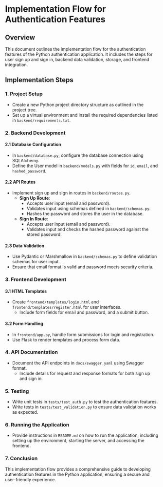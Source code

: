 # Implementation Flow for Authentication Features

## Overview
This document outlines the implementation flow for the authentication features of the Python authentication application. It includes the steps for user sign up and sign in, backend data validation, storage, and frontend integration.

## Implementation Steps

### 1. Project Setup
- Create a new Python project directory structure as outlined in the project tree.
- Set up a virtual environment and install the required dependencies listed in `backend/requirements.txt`.

### 2. Backend Development
#### 2.1 Database Configuration
- In `backend/database.py`, configure the database connection using SQLAlchemy.
- Define the User model in `backend/models.py` with fields for `id`, `email`, and `hashed_password`.

#### 2.2 API Routes
- Implement sign up and sign in routes in `backend/routes.py`.
  - **Sign Up Route**: 
    - Accepts user input (email and password).
    - Validates input using schemas defined in `backend/schemas.py`.
    - Hashes the password and stores the user in the database.
  - **Sign In Route**: 
    - Accepts user input (email and password).
    - Validates input and checks the hashed password against the stored password.

#### 2.3 Data Validation
- Use Pydantic or Marshmallow in `backend/schemas.py` to define validation schemas for user input.
- Ensure that email format is valid and password meets security criteria.

### 3. Frontend Development
#### 3.1 HTML Templates
- Create `frontend/templates/login.html` and `frontend/templates/register.html` for user interfaces.
  - Include form fields for email and password, and a submit button.

#### 3.2 Form Handling
- In `frontend/app.py`, handle form submissions for login and registration.
- Use Flask to render templates and process form data.

### 4. API Documentation
- Document the API endpoints in `docs/swagger.yaml` using Swagger format.
  - Include details for request and response formats for both sign up and sign in.

### 5. Testing
- Write unit tests in `tests/test_auth.py` to test the authentication features.
- Write tests in `tests/test_validation.py` to ensure data validation works as expected.

### 6. Running the Application
- Provide instructions in `README.md` on how to run the application, including setting up the environment, starting the server, and accessing the frontend.

### 7. Conclusion
This implementation flow provides a comprehensive guide to developing authentication features in the Python application, ensuring a secure and user-friendly experience.